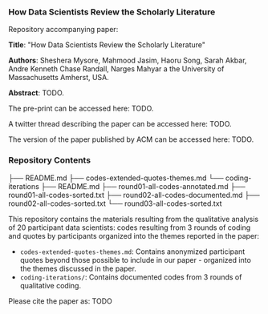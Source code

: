 ### How Data Scientists Review the Scholarly Literature

Repository accompanying paper: 

**Title**: "How Data Scientists Review the Scholarly Literature"

**Authors**: Sheshera Mysore, Mahmood Jasim, Haoru Song, Sarah Akbar, Andre Kenneth Chase Randall, Narges Mahyar a the University of Massachusetts Amherst, USA.

**Abstract**: TODO.

The pre-print can be accessed here: TODO.

A twitter thread describing the paper can be accessed here: TODO.

The version of the paper published by ACM can be accessed here: TODO.

### Repository Contents

├── README.md
├── codes-extended-quotes-themes.md
└── coding-iterations
    ├── README.md
    ├── round01-all-codes-annotated.md
    ├── round01-all-codes-sorted.txt
    ├── round02-all-codes-documented.md
    ├── round02-all-codes-sorted.txt
    └── round03-all-codes-sorted.txt

This repository contains the materials resulting from the qualitative analysis of 20 participant data scientists: codes resulting from 3 rounds of coding and quotes by participants organized into the themes reported in the paper:

- `codes-extended-quotes-themes.md`: Contains anonymized participant quotes beyond those possible to include in our paper - organized into the themes discussed in the paper.
- `coding-iterations/`: Contains documented codes from 3 rounds of qualitative coding.

Please cite the paper as: TODO

<!---
```bibtex
@misc{mysore2023dslitreviews,
      title={How Data Scientists Review the Scholarly Literature}, 
      author={Sheshera Mysore and Mahmood Jasim and Haoru Song and Sarah Akbar and Andre Kenneth Chase Randall and Narges Mahyar},
      year={2023}      
}
```
-->